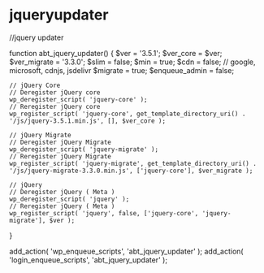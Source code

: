 # jqueryupdater

//jquery updater



 function abt_jquery_updater() {
	$ver = '3.5.1';
    $ver_core = $ver;
    $ver_migrate = '3.3.0';
    $slim = false;
    $min = true;
    $cdn = false; // google, microsoft, cdnjs, jsdelivr
    $migrate = true;
    $enqueue_admin = false;

    // jQuery Core
    // Deregister jQuery core
    wp_deregister_script( 'jquery-core' );
    // Reregister jQuery core
    wp_register_script( 'jquery-core', get_template_directory_uri() . '/js/jquery-3.5.1.min.js', [], $ver_core );

    // jQuery Migrate
    // Deregister jQuery Migrate
    wp_deregister_script( 'jquery-migrate' );
    // Reregister jQuery Migrate
    wp_register_script( 'jquery-migrate', get_template_directory_uri() . '/js/jquery-migrate-3.3.0.min.js', ['jquery-core'], $ver_migrate );

    // jQuery
    // Deregister jQuery ( Meta )
    wp_deregister_script( 'jquery' );
    // Reregister jQuery ( Meta )
    wp_register_script( 'jquery', false, ['jquery-core', 'jquery-migrate'], $ver );
}

add_action( 'wp_enqueue_scripts', 'abt_jquery_updater' );
add_action( 'login_enqueue_scripts', 'abt_jquery_updater' );
